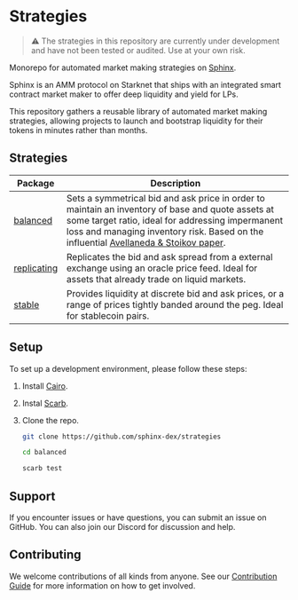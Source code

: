 # Strategies

> :warning: The strategies in this repository are currently under development and have not been tested or audited. Use at your own risk.

Monorepo for automated market making strategies on [Sphinx](https://github.com/sphinx-protocol).

Sphinx is an AMM protocol on Starknet that ships with an integrated smart contract market maker to offer deep liquidity and yield for LPs.

This repository gathers a reusable library of automated market making strategies, allowing projects to launch and bootstrap liquidity for their tokens in minutes rather than months.

## Strategies

| Package                                  | Description                                                                                                                                                                                                                                                                                                |
| ---------------------------------------- | ---------------------------------------------------------------------------------------------------------------------------------------------------------------------------------------------------------------------------------------------------------------------------------------------------------- |
| [balanced](./strategies/balanced)        | Sets a symmetrical bid and ask price in order to maintain an inventory of base and quote assets at some target ratio, ideal for addressing impermanent loss and managing inventory risk. Based on the influential [Avellaneda & Stoikov paper](https://math.nyu.edu/~avellane/HighFrequencyTrading.pdf). |
| [replicating](./strategies/replicating/) | Replicates the bid and ask spread from a external exchange using an oracle price feed. Ideal for assets that already trade on liquid markets.                                                                                                                                                              |
| [stable](./strategies/stable/)           | Provides liquidity at discrete bid and ask prices, or a range of prices tightly banded around the peg. Ideal for stablecoin pairs.                                                                                                                                                                         |

## Setup

To set up a development environment, please follow these steps:

1. Install [Cairo](https://book.cairo-lang.org/ch01-01-installation.html).

2. Instal [Scarb](https://docs.swmansion.com/scarb/download).

3. Clone the repo.

   ```sh
   git clone https://github.com/sphinx-dex/strategies

   cd balanced

   scarb test
   ```

## Support

If you encounter issues or have questions, you can submit an issue on GitHub. You can also join our Discord for discussion and help.

## Contributing

We welcome contributions of all kinds from anyone. See our [Contribution Guide](./CONTRIBUTING.md) for more information on how to get involved.
